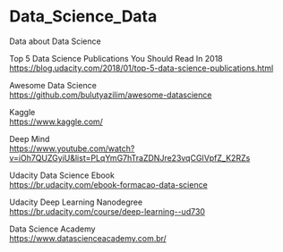# Data_Science_Data
Data about Data Science

Top 5 Data Science Publications You Should Read In 2018</br>
https://blog.udacity.com/2018/01/top-5-data-science-publications.html

Awesome Data Science</br>
https://github.com/bulutyazilim/awesome-datascience

Kaggle</br>
https://www.kaggle.com/

Deep Mind</br>
https://www.youtube.com/watch?v=iOh7QUZGyiU&list=PLqYmG7hTraZDNJre23vqCGIVpfZ_K2RZs

Udacity Data Science Ebook</br>
https://br.udacity.com/ebook-formacao-data-science

Udacity Deep Learning Nanodegree</br>
https://br.udacity.com/course/deep-learning--ud730

Data Science Academy</br>
https://www.datascienceacademy.com.br/
